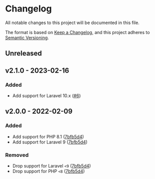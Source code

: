 # Changelog

All notable changes to this project will be documented in this file.

The format is based on [Keep a Changelog](https://keepachangelog.com), and this project adheres to [Semantic Versioning](https://semver.org).

## Unreleased

## v2.1.0 - 2023-02-16

### Added
- Add support for Laravel 10.x ([#6](https://github.com/owenvoke/blade-entypo/pull/6))

## v2.0.0 - 2022-02-09

### Added
- Add support for PHP 8.1 ([7bfb5d4](https://github.com/owenvoke/blade-entypo/commit/7bfb5d490150d6479b485f96220a7590204f222d))
- Add support for Laravel 9 ([7bfb5d4](https://github.com/owenvoke/blade-entypo/commit/7bfb5d490150d6479b485f96220a7590204f222d))

### Removed
- Drop support for Laravel `<9` ([7bfb5d4](https://github.com/owenvoke/blade-entypo/commit/7bfb5d490150d6479b485f96220a7590204f222d))
- Drop support for PHP `<8` ([7bfb5d4](https://github.com/owenvoke/blade-entypo/commit/7bfb5d490150d6479b485f96220a7590204f222d))
